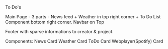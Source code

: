To Do's

Main Page  - 3 parts - News feed + Weather in top right corner +  To Do List Component bottom right corner.
Navbar on Top

Footer with sparse informations to creator & project.

Components:
News Card
Weather Card
ToDo Card
Webplayer(Spotify) Card